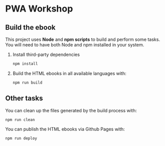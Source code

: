# PWA Workshop

## Build the ebook

This project uses **Node** and **npm scripts** to build and perform some tasks. You will need to have both Node and npm installed in your system.

1. Install third-party dependencies

    ```sh
    npm install
    ```

2. Build the HTML ebooks in all available languages with:

    ```sh
    npm run build
    ```

## Other tasks

You can clean up the files generated by the build process with:

```sh
npm run clean
```

You can publish the HTML ebooks via Github Pages with:

```sh
npm run deploy
```
